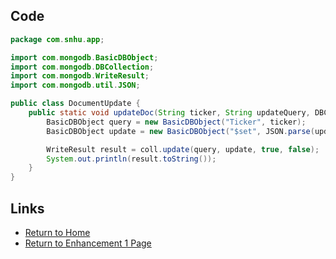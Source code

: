 ## Code
```java
package com.snhu.app;

import com.mongodb.BasicDBObject;
import com.mongodb.DBCollection;
import com.mongodb.WriteResult;
import com.mongodb.util.JSON;

public class DocumentUpdate {
    public static void updateDoc(String ticker, String updateQuery, DBCollection coll) {
        BasicDBObject query = new BasicDBObject("Ticker", ticker);
        BasicDBObject update = new BasicDBObject("$set", JSON.parse(updateQuery));

        WriteResult result = coll.update(query, update, true, false);
        System.out.println(result.toString());
    }
}
```

## Links
- [Return to Home](../../../index.md)
- [Return to Enhancement 1 Page](../../enhancement1.md)